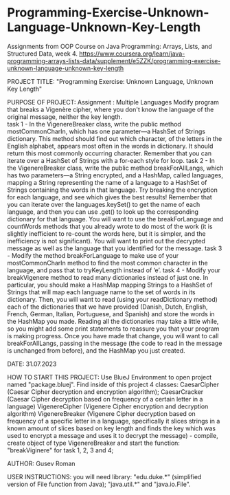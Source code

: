 # Programming-Exercise-Unknown-Language-Unknown-Key-Length
Assignments from OOP Course on Java Programming: Arrays, Lists, and Structured Data, week 4. https://www.coursera.org/learn/java-programming-arrays-lists-data/supplement/e5ZZK/programming-exercise-unknown-language-unknown-key-length

PROJECT TITLE: "Programming Exercise: Unknown Language, Unknown Key Length"

PURPOSE OF PROJECT: Assignment : Multiple Languages
                    Modify program that breaks a Vigenère cipher, where you don't know 
                    the language of the original message, neither the key length.  
                    task 1 - In the VigenereBreaker class, write the public method mostCommonCharIn, 
                    which has one parameter—a HashSet of Strings dictionary. This method 
                    should find out which character, of the letters in the English alphabet, 
                    appears most often in the words in dictionary. It should return this most 
                    commonly occurring character. Remember that you can iterate over a HashSet
                    of Strings with a for-each style for loop.
                    task 2 - In the VigenereBreaker class, write the public method breakForAllLangs, 
                    which has two parameters—a String encrypted, and a HashMap, called 
                    languages, mapping a String representing the name of a language to a 
                    HashSet of Strings containing the words in that language. Try breaking 
                    the encryption for each language, and see which gives the best results! 
                    Remember that you can iterate over the languages.keySet() to get the name 
                    of each language, and then you can use .get() to look up the corresponding
                    dictionary for that language. You will want to use the breakForLanguage 
                    and countWords methods that you already wrote to do most of the work 
                    (it is slightly inefficient to re-count the words here, but it is simpler,
                    and the inefficiency is not significant). You will want to print out the 
                    decrypted message as well as the language that you identified for the 
                    message.
                    task 3 - Modify the method breakForLanguage to make use of your mostCommonCharIn 
                    method to find the most common character in the language, and pass that 
                    to tryKeyLength instead of ‘e’.
                    task 4 - Modify your breakVigenere method to read many dictionaries instead of 
                    just one. In particular, you should make a HashMap mapping Strings to a 
                    HashSet of Strings that will map each language name to the set of words 
                    in its dictionary. Then, you will want to read 
                    (using your readDictionary method) each of the dictionaries that we have 
                    provided (Danish, Dutch, English, French, German, Italian, Portuguese, 
                    and Spanish) and store the words in the HashMap you made. Reading all the 
                    dictionaries may take a little while, so you might add some print 
                    statements to reassure you that your program is making progress. Once 
                    you have made that change, you will want to call breakForAllLangs, 
                    passing in the message (the code to read in the message is unchanged 
                    from before), and the HashMap you just created.

DATE: 31.07.2023

HOW TO START THIS PROJECT: Use BlueJ Environment to open project named 
                           "package.bluej". Find inside of this project 4 
                           classes: 
                           CaesarCipher (Caesar Cipher decryption and 
                           encryption algorithm);
                           CaesarCracker (Caesar Cipher decryption based on
                           frequency of a certain letter in a language)
                           VigenereCipher (Vigenere Cipher encryption and
                           decryption algorithm)
                           VigenereBreaker (Vigenere Cipher decryption based 
                           on frequency of a specific letter in a language, 
                           specifically it slices strings in a known amount 
                           of slices based on key length and finds the key 
                           which was used to encrypt a message and uses it to
                           decrypt the message)
                           - compile, create object of 
                           type VigenereBreaker and start the function: 
                           "breakViginere" for task 1, 2, 3 and 4; 

AUTHOR: Gusev Roman

USER INSTRUCTIONS: you will need library: "edu.duke.\*"
                   (simplified version of File function from Java);
                   "java.util.\*" and "java.io.File".
                   
